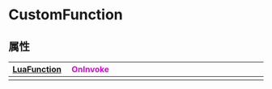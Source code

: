 # CustomFunction

## 属性

|<div style="width:700px">[LuaFunction](/Api/Enums/LuaFunction.md) &emsp;<font color="dd00dd">OnInvoke</font></div>|
|:---|
||

